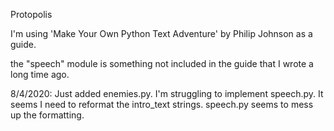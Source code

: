 Protopolis

I'm using 'Make Your Own Python Text Adventure' by Philip Johnson as a guide.

the "speech" module is something not included in the guide that I wrote a long time ago.

8/4/2020:
Just added enemies.py. I'm struggling to implement speech.py. It seems I need to reformat the intro_text strings.
speech.py seems to mess up the formatting.
